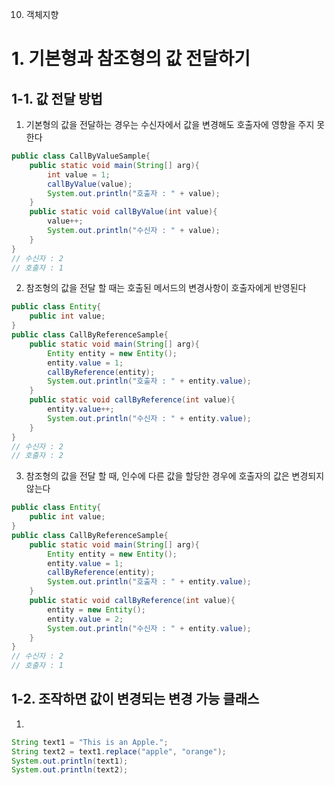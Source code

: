 10. 객체지향

# 1. 기본형과 참조형의 값 전달하기

## 1-1. 값 전달 방법

1. 기본형의 값을 전달하는 경우는 수신자에서 값을 변경해도 호출자에 영향을 주지 못한다
```java
public class CallByValueSample{
    public static void main(String[] arg){
        int value = 1;
        callByValue(value);
        System.out.println("호출자 : " + value);
    }
    public static void callByValue(int value){
        value++;
        System.out.println("수신자 : " + value);
    }
}
// 수신자 : 2
// 호출자 : 1
```
2. 참조형의 값을 전달 할 때는 호출된 메서드의 변경사항이 호출자에게 반영된다
```java
public class Entity{
    public int value;
}
public class CallByReferenceSample{
    public static void main(String[] arg){
        Entity entity = new Entity();
        entity.value = 1;
        callByReference(entity);
        System.out.println("호출자 : " + entity.value);
    }
    public static void callByReference(int value){
        entity.value++;
        System.out.println("수신자 : " + entity.value);
    }
}
// 수신자 : 2
// 호출자 : 2
```
3. 참조형의 값을 전달 할 때, 인수에 다른 값을 할당한 경우에 호출자의 값은 변경되지 않는다
```java
public class Entity{
    public int value;
}
public class CallByReferenceSample{
    public static void main(String[] arg){
        Entity entity = new Entity();
        entity.value = 1;
        callByReference(entity);
        System.out.println("호출자 : " + entity.value);
    }
    public static void callByReference(int value){
        entity = new Entity();
        entity.value = 2;
        System.out.println("수신자 : " + entity.value);
    }
}
// 수신자 : 2
// 호출자 : 1
```

## 1-2. 조작하면 값이 변경되는 변경 가능 클래스

1. 

```java
String text1 = "This is an Apple.";
String text2 = text1.replace("apple", "orange");
System.out.println(text1);
System.out.println(text2);
```